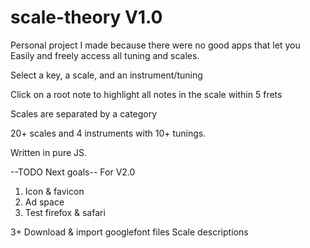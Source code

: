 # scale-theory V1.0
Personal project I made because there were no good apps that let you 
Easily and freely access all tuning and scales. 

Select a key, a scale, and an instrument/tuning

Click on a root note to highlight all notes in the scale within 5 frets

Scales are separated by a category

20+ scales and 4 instruments with 10+ tunings.


Written in pure JS.

--TODO Next goals-- For V2.0
1. Icon & favicon
2. Ad space
3. Test firefox & safari

3+
Download & import googlefont files
Scale descriptions
